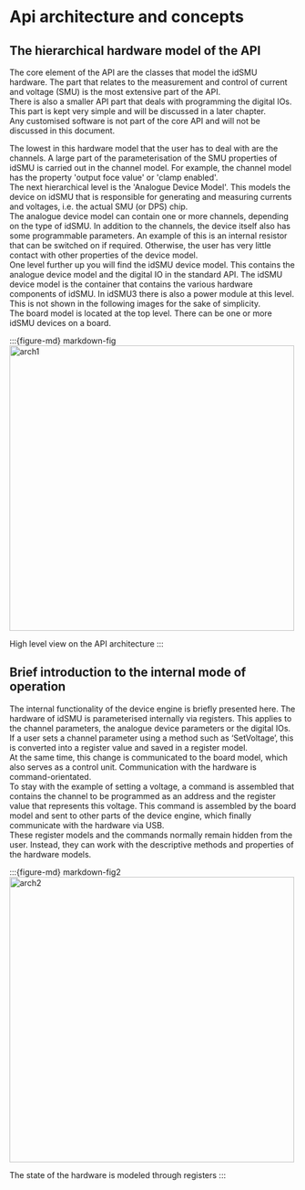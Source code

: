 Api architecture and concepts
=============================

## The hierarchical hardware model of the API

The core element of the API are the classes that model the idSMU hardware. The part that relates to the measurement and control of current and voltage (SMU) is the most extensive part of the API.  
There is also a smaller API part that deals with programming the digital IOs. This part is kept very simple and will be discussed in a later chapter.  
Any customised software is not part of the core API and will not be discussed in this document.  

The lowest in this hardware model that the user has to deal with are the channels. 
A large part of the parameterisation of the SMU properties of idSMU is carried out in the channel model. For example, the channel model has the property 'output foce value' or 'clamp enabled'.  
The next hierarchical level is the 'Analogue Device Model'. This models the device on idSMU that is responsible for generating and measuring currents and voltages, i.e. the actual SMU (or DPS) chip.  
The analogue device model can contain one or more channels, depending on the type of idSMU. In addition to the channels, the device itself also has some programmable parameters. An example of this is an internal resistor that can be switched on if required. Otherwise, the user has very little contact with other properties of the device model.  
One level further up you will find the idSMU device model. This contains the analogue device model and the digital IO in the standard API. The idSMU device model is the container that contains the various hardware components of idSMU. In idSMU3 there is also a power module at this level. This is not shown in the following images for the sake of simplicity.  
The board model is located at the top level. There can be one or more idSMU devices on a board.  

:::{figure-md} markdown-fig
<img src="/_assets/overview/api_architecture1.png" alt="arch1" width="500px">

High level view on the API architecture
:::

## Brief introduction to the internal mode of operation

The internal functionality of the device engine is briefly presented here. 
The hardware of idSMU is parameterised internally via registers. This applies to the channel parameters, the analogue device parameters or the digital IOs.  
If a user sets a channel parameter using a method such as ‘SetVoltage’, this is converted into a register value and saved in a register model.  
At the same time, this change is communicated to the board model, which also serves as a control unit. Communication with the hardware is command-orientated.  
To stay with the example of setting a voltage, a command is assembled that contains the channel to be programmed as an address and the register value that represents this voltage. This command is assembled by the board model and sent to other parts of the device engine, which finally communicate with the hardware via USB.  
These register models and the commands normally remain hidden from the user. Instead, they can work with the descriptive methods and properties of the hardware models.  

:::{figure-md} markdown-fig2
<img src="/_assets/overview/api_architecture2.png" alt="arch2" width="500px">

The state of the hardware is modeled through registers
:::